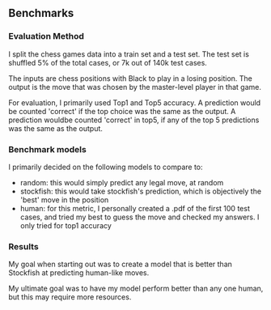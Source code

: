 ## Benchmarks

### Evaluation Method
I split the chess games data into a train set and a test set. The test set is shuffled 5% of the total cases, or 7k out of 140k test cases.

The inputs are chess positions with Black to play in a losing position. The output is the move that was chosen by the master-level player in that game.

For evaluation, I primarily used Top1 and Top5 accuracy. A prediction would be counted 'correct' if the top choice was the same as the output.
A prediction wouldbe counted 'correct' in top5, if any of the top 5 predictions was the same as the output.

### Benchmark models
I primarily decided on the following models to compare to:
- random: this would simply predict any legal move, at random
- stockfish: this would take stockfish's prediction, which is objectively the 'best' move in the position
- human: for this metric, I personally created a .pdf of the first 100 test cases, and tried my best to guess the move and checked my answers. I only tried for top1 accuracy

### Results
My goal when starting out was to create a model that is better than Stockfish at predicting human-like moves. 

My ultimate goal was to have my model perform better than any one human, but this may require more resources.

